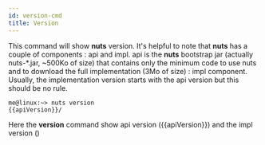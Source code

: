 ```yaml
---
id: version-cmd
title: Version
---
```



This command will show **nuts** version. It's helpful to note that **nuts** has a couple of components : api and impl.
api is the **nuts** bootstrap jar (actually nuts-*.jar, ~500Ko of size) that contains only the minimum code to use nuts and to download the full implementation (3Mo of size) : impl component. Usually, the implementation version starts with the api version but this should be no rule.
```
me@linux:~> nuts version
{{apiVersion}}/
```
Here the **version** command show api version ({{apiVersion}}) and the impl version ()
